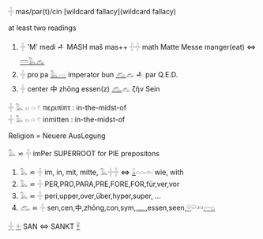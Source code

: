 𓏶 mas/par(t)/cin [wildcard fallacy](wildcard fallacy)  

at least two readings  
  1.  𓏶 'M' medi 𒈦 MASH maš mas++ 𓏶𓏶 math Matte Messe manger(eat) ⇔ [𓏠](𓏠)[𓅓](𓅓)[𓃺](𓃺)  
  2.  𓏶 pro pa [𓅓](𓅓)[𓐝](𓐝) imperator bun [𓃹](𓃹)𓃺  𒈦 par Q.E.D.  
  3.  𓏶 center 中 zhōng essen(z) [𓃹](𓃹)𓃺 ζῆν Sein  

𓏶 𓅓 𓏮 𓏏 𓏲  περιπίπτ : in-the-midst-of  
𓏶 𓅓 𓏮 𓏏 𓏲  inmitten : in-the-midst-of  

Religion = Neuere AusLegung  

𓅓 ⋍ 𓏶 imPer SUPERROOT for PIE prepositons  
1) 𓅓 ⋍ 𓏶 im, in, mit, mitte, 𓅓𓏶𓏶 ⇔ [𓏇](𓏇)𓏏𓏏𓏛 wie, with  
2) 𓅓 ⋍ 𓏶 PER,PRO,PARA,PRE,FORE,FOR,für,ver,vor  
2) 𓅓 ⋍ 𓏶 peri,upper,over,über,hyper,super, …  
3) 𓃹 ⋍ 𓏶 sen,cen,中,zhōng,con,sym,[𓊃](𓊃),essen,seen,[𓏖](𓏖)𓏖𓏗𓏗[𓂺](𓂺)  

[𓏶](𓏶) [𓇬](𓇬) SAN ⇔ SANKT [𓋹](𓋹)  